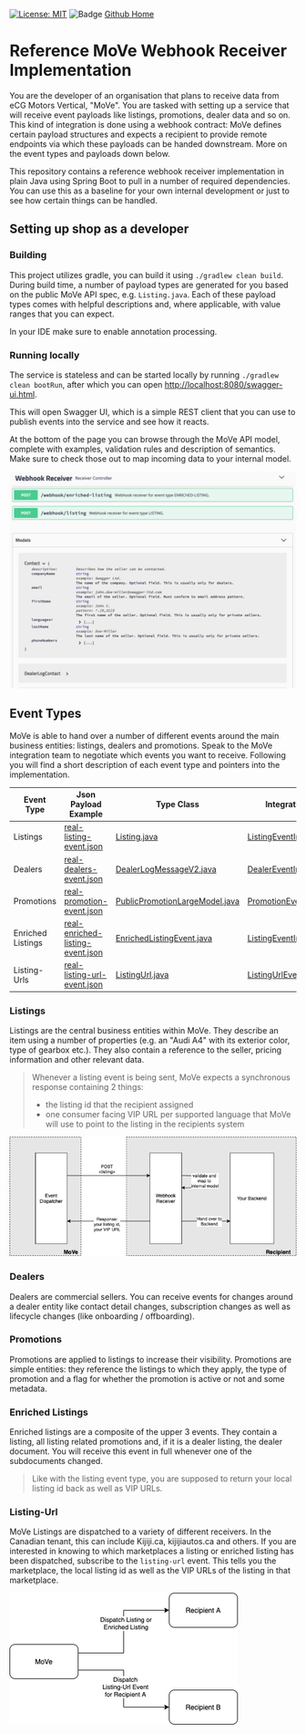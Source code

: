 [![License: MIT](https://img.shields.io/badge/License-MIT-yellow.svg)](https://opensource.org/licenses/MIT) ![Badge](https://github.com/eBayClassifiedsGroup/reference-move-webhook-receiver/workflows/Java%20CI/badge.svg)
[Github Home](https://github.com/tastybug/reference-move-webhook-receiver/)

# Reference MoVe Webhook Receiver Implementation

You are the developer of an organisation that plans to receive data from eCG Motors Vertical, "MoVe". You are tasked with setting up a service that will receive event payloads like listings, promotions, dealer data and so on.
This kind of integration is done using a webhook contract: MoVe defines certain payload structures and expects a recipient to provide remote endpoints via which these payloads can be handed downstream. More on the event types and payloads down below.

This repository contains a reference webhook receiver implementation in plain Java using Spring Boot to pull in a number of required dependencies. You can use this as a baseline for your own internal development or just to see how certain things can be handled.

## Setting up shop as a developer
### Building

This project utilizes gradle, you can build it using `./gradlew clean build`. During build time, a number of payload types are generated for you based on the public MoVe API spec, e.g. `Listing.java`. Each of these payload types comes with helpful descriptions and, where applicable, with value ranges that you can expect.

In your IDE make sure to enable annotation processing.

### Running locally

The service is stateless and can be started locally by running `./gradlew clean bootRun`, after which you can open <http://localhost:8080/swagger-ui.html>.

This will open Swagger UI, which is a simple REST client that you can use to publish events into the service and see how it reacts.

At the bottom of the page you can browse through the MoVe API model, complete with examples, validation rules and description of semantics. Make sure to check those out to map incoming data to your internal model.

![Swagger UI as a source to inspect MoVe's domain model](./use-swagger-to-inspect-domain-model.png)


## Event Types

MoVe is able to hand over a number of different events around the main business entities: listings, dealers and promotions.
Speak to the MoVe integration team to negotiate which events you want to receive. Following you will find a short description of each event type and pointers into the implementation.


| Event Type | Json Payload Example | Type Class | Integration Test Example | Controller Example Impl |
| -------------- | --------- | ---------- | ---------- | ---------- |
| Listings | [real-listing-event.json](./src/test/resources/webhook/real-listing-event.json) | [Listing.java](./build/gen-sellermodel/src/gen/java/ecg/move/sellermodel/listing/Listing.java) | [ListingEventIntegrationTest.java](./src/test/java/org/example/move/webhookreceiver/rest/ListingEventIntegrationTest.java) | [ListingReceiverController.java](./src/main/java/org/example/move/webhookreceiver/rest/listing/ListingReceiverController.java) |
| Dealers | [real-dealers-event.json](./src/test/resources/webhook/real-dealers-event.json) | [DealerLogMessageV2.java](./build/gen-sellermodel/src/gen/java/ecg/move/sellermodel/dealer/DealerLogMessageV2.java) | [DealerEventIntegrationTest.java](./src/test/java/org/example/move/webhookreceiver/rest/DealerEventIntegrationTest.java) | [DealerReceiverController.java](./src/main/java/org/example/move/webhookreceiver/rest/dealer/DealerReceiverController.java) |
| Promotions | [real-promotion-event.json](./src/test/resources/webhook/real-promotion-event.json) | [PublicPromotionLargeModel.java](./build/gen-sellermodel/src/gen/java/ecg/move/sellermodel/promotion/PublicPromotionLargeModel.java) | [PromotionEventIntegrationTest.java](./src/test/java/org/example/move/webhookreceiver/rest/PromotionEventIntegrationTest.java) | [PromotionReceiverController.java](./src/main/java/org/example/move/webhookreceiver/rest/promotion/PromotionReceiverController.java) |
| Enriched Listings | [real-enriched-listing-event.json](./src/test/resources/webhook/real-enriched-listing-event.json) | [EnrichedListingEvent.java](./src/main/java/org/example/move/webhookreceiver/rest/listing/EnrichedListingEvent.java) | [ListingEventIntegrationTest.java](./src/test/java/org/example/move/webhookreceiver/rest/ListingEventIntegrationTest.java) |  [ListingReceiverController.java](./src/main/java/org/example/move/webhookreceiver/rest/listing/ListingReceiverController.java) |
| Listing-Urls | [real-listing-url-event.json](./src/test/resources/webhook/real-listing-url-event.json) | [ListingUrl.java](./build/gen-sellermodel/src/gen/java/ecg/move/sellermodel/webhook/ListingUrl.java) | [ListingUrlEventIntegrationTest.java](./src/test/java/org/example/move/webhookreceiver/rest/ListingUrlEventIntegrationTest.java) | [ListingUrlReceiverController.java](./src/main/java/org/example/move/webhookreceiver/rest/listingurl/ListingUrlReceiverController.java) |


### Listings
Listings are the central business entities within MoVe. They describe an item using a number of properties (e.g. an "Audi A4" with its exterior color, type of gearbox etc.). They also contain a reference to the seller, pricing information and other relevant data.

> Whenever a listing event is being sent, MoVe expects a synchronous response containing 2 things: 
> * the listing id that the recipient assigned
> * one consumer facing VIP URL per supported language that MoVe will use to point to the listing in the recipients system

![listing flow](./listing-flow.png)

### Dealers

Dealers are commercial sellers. You can receive events for changes around a dealer entity like contact detail changes, subscription changes as well as lifecycle changes (like onboarding / offboarding).

### Promotions

Promotions are applied to listings to increase their visibility. Promotions are simple entities: they reference the listings to which they apply, the type of promotion and a flag for whether the promotion is active or not and some metadata.

### Enriched Listings

Enriched listings are a composite of the upper 3 events. They contain a listing, all listing related promotions and, if it is a dealer listing, the dealer document. You will receive this event in full whenever one of the subdocuments changed.

> Like with the listing event type, you are supposed to return your local listing id back as well as VIP URLs.

### Listing-Url

MoVe Listings are dispatched to a variety of different receivers. In the Canadian tenant, this can include Kijiji.ca, kijijiautos.ca and others. If you are interested in knowing to which marketplaces a listing or enriched listing has been dispatched, subscribe to the `listing-url` event.
This tells you the marketplace, the local listing id as well as the VIP URLs of the listing in that marketplace.

![listing flow](./listing-url-flow.png)
